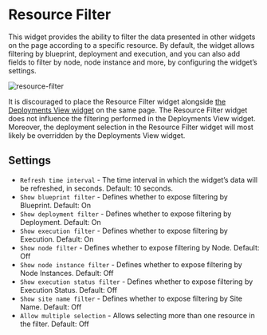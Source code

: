 # Resource Filter

This widget provides the ability to filter the data presented in other widgets on the page according to a specific resource.
By default, the widget allows filtering by blueprint, deployment and execution, and you can also add fields to filter by node, node instance and more, by configuring the widget’s settings.

![resource-filter]( /images/ui/widgets/resource_filter.png )

<div class="ui message info">
It is discouraged to place the Resource Filter widget alongside
<a href="/working_with/console/widgets/deploymentsView">the Deployments View widget</a>
on the same page.
The Resource Filter widget does not influence the filtering performed in the Deployments View widget.
Moreover, the deployment selection in the Resource Filter widget will most likely be overridden
by the Deployments View widget.
</div>

## Settings

* `Refresh time interval` - The time interval in which the widget’s data will be refreshed, in seconds. Default: 10 seconds.
* `Show blueprint filter` - Defines whether to expose filtering by Blueprint. Default: On
* `Show deployment filter` - Defines whether to expose filtering by Deployment. Default: On
* `Show execution filter` - Defines whether to expose filtering by Execution. Default: On
* `Show node filter` - Defines whether to expose filtering by Node. Default: Off
* `Show node instance filter` - Defines whether to expose filtering by Node Instances. Default: Off
* `Show execution status filter` - Defines whether to expose filtering by Execution Status. Default: Off
* `Show site name filter` - Defines whether to expose filtering by Site Name. Default: Off
* `Allow multiple selection` - Allows selecting more than one resource in the filter. Default: Off

